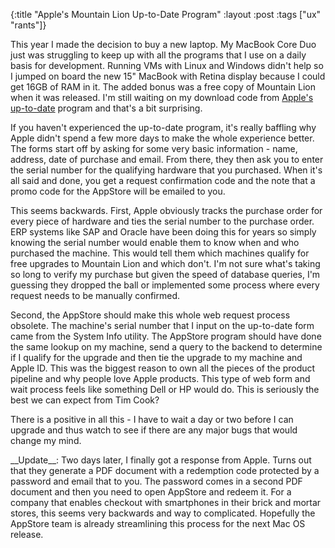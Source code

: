 {:title "Apple's Mountain Lion Up-to-Date Program"
 :layout :post
 :tags ["ux" "rants"]}

This year I made the decision to buy a new laptop. My MacBook Core Duo just was
struggling to keep up with all the programs that I use on a daily basis for
development. Running VMs with Linux and Windows didn't help so I jumped on board
the new 15" MacBook with Retina display because I could get 16GB of RAM in it.
The added bonus was a free copy of Mountain Lion when it was released. I'm still
waiting on my download code from [Apple's up-to-date](http://www.apple.com/osx/uptodate/)
program and that's a bit surprising.

If you haven't experienced the up-to-date program, it's really baffling why Apple
didn't spend a few more days to make the whole experience better. The forms start
off by asking for some very basic information - name, address, date of purchase
and email. From there, they then ask you to enter the serial number for the qualifying
hardware that you purchased. When it's all said and done, you get a request
confirmation code and the note that a promo code for the AppStore will be emailed
to you.

This seems backwards. First, Apple obviously tracks the purchase order for every
piece of hardware and ties the serial number to the purchase order. ERP systems
like SAP and Oracle have been doing this for years so simply knowing the serial
number would enable them to know when and who purchased the machine. This would tell
them which machines qualify for free upgrades to Mountain Lion and which don't. I'm
not sure what's taking so long to verify my purchase but given the speed of database
queries, I'm guessing they dropped the ball or implemented some process where every
request needs to be manually confirmed.

Second, the AppStore should make this whole web request process obsolete. The machine's
serial number that I input on the up-to-date form came from the System Info utility.
The AppStore program should have done the same lookup on my machine, send a query to
the backend to determine if I qualify for the upgrade and then tie the upgrade to my
machine and Apple ID. This was the biggest reason to own all the pieces of the product
pipeline and why people love Apple products. This type of web form and wait process
feels like something Dell or HP would do. This is seriously the best we can expect
from Tim Cook?

There is a positive in all this - I have to wait a day or two before I can upgrade and
thus watch to see if there are any major bugs that would change my mind.

<div class="alert alert-info">
__Update__: Two days later, I finally got a response from Apple. Turns out that they
generate a PDF document with a redemption code protected by a password and email that
to you. The password comes in a second PDF document and then you need to open AppStore
and redeem it. For a company that enables checkout with smartphones in their brick and
mortar stores, this seems very backwards and way to complicated. Hopefully the AppStore
team is already streamlining this process for the next Mac OS release.
</div>
